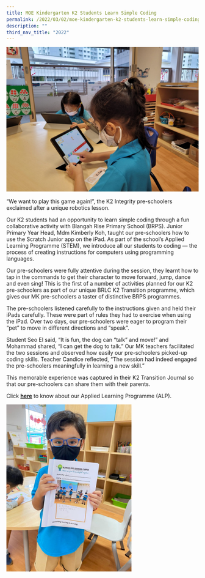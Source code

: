 ```yaml
---
title: MOE Kindergarten K2 Students Learn Simple Coding
permalink: /2022/03/02/moe-kindergarten-k2-students-learn-simple-coding/
description: ""
third_nav_title: "2022"
---
```

<img src="/images/20220210_091905-2048x1536.jpg">
<p>“We want to play this game again!”, the K2 Integrity pre-schoolers exclaimed after a unique robotics lesson.</p>
<p>Our K2 students had an opportunity to learn simple coding through a fun collaborative activity with Blangah Rise Primary School (BRPS). Junior Primary Year Head, Mdm Kimberly Koh, taught our pre-schoolers how to use the Scratch Junior app on the iPad. As part of the school’s Applied Learning Programme (STEM), we introduce all our students to coding — the process of creating instructions for computers using programming languages.</p>
<p>Our pre-schoolers were fully attentive during the session, they learnt how to tap in the commands to get their character to move forward, jump, dance and even sing! This is the first of a number of activities planned for our K2 pre-schoolers as part of our unique BRLC K2 Transition programme, which gives our MK pre-schoolers a taster of distinctive BRPS programmes.</p>
<p>The pre-schoolers listened carefully to the instructions given and held their iPads carefully. These were part of rules they had to exercise when using the iPad. Over two days, our pre-schoolers were eager to program their “pet” to move in different directions and “speak”.</p>
<p>Student Seo El said, “It is fun, the dog can “talk” and move!” and Mohammad shared, “I can get the dog to talk.” Our MK teachers facilitated the two sessions and observed how easily our pre-schoolers picked-up coding skills. Teacher Candice reflected, “The session had indeed engaged the pre-schoolers meaningfully in learning a new skill.”</p>
<p>This memorable experience was captured in their K2 Transition Journal so that our pre-schoolers can share them with their parents.</p>
<p>Click&nbsp;<a href="/our-distinctive-programmes/applied-learning-programme-alp/"><strong>here</strong></a>&nbsp;to know about our Applied Learning Programme (ALP).</p>
<img style="width: 65%;" src="/images/IMG-20220211-WA0018.jpg">